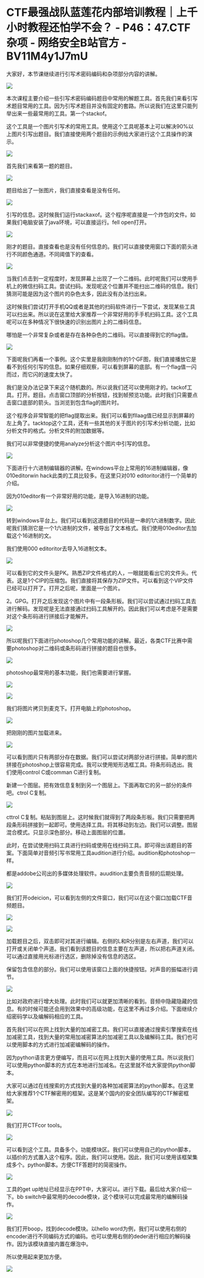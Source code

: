 # CTF最强战队蓝莲花内部培训教程｜上千小时教程还怕学不会？ - P46：47.CTF杂项 - 网络安全B站官方 - BV11M4y1J7mU

大家好，本节课继续进行引写术密码编码和杂项部分内容的讲解。

![](img/c7cf0633057e8c52c33afd52b37c208a_1.png)

本次课程主要介绍一些引写术密码编码题目中常用的解题工具。首先我们来看引写术题目常用的工具。因为引写术题目并没有固定的套路。所以说我们在这里只能列举出来一些最常用的工具。第一个stackof。

这个工具是一个图片引写术的常用工具。使用这个工具呢基本上可以解决90%以上图片引写出题目。我们直接使用两个题目的示例给大家进行这个工具操作的演示。



![](img/c7cf0633057e8c52c33afd52b37c208a_3.png)

首先我们来看第一题的题目。

![](img/c7cf0633057e8c52c33afd52b37c208a_5.png)

题目给出了一张图片，我们直接查看是没有任何。

![](img/c7cf0633057e8c52c33afd52b37c208a_7.png)

引写的信息。这时候我们运行stackaxof。这个程序呢直接是一个炸包的文件。如果我们电脑安装了java环境，可以直接运行。fell open打开。



![](img/c7cf0633057e8c52c33afd52b37c208a_9.png)

刚才的题目。直接查看也是没有任何信息的。我们可以直接使用窗口下面的箭头进行不同颜色通道。不同阈值下的查看。



![](img/c7cf0633057e8c52c33afd52b37c208a_11.png)

当我们点击到一定程度时，发现屏幕上出现了一个二维码。此时呢我们可以使用手机上的微信扫码工具。尝试扫码。发现呢这个位置并不能扫出二维码的信息。我们猜测可能是因为这个图片的杂色太多，因此没有办法扫出来。

这时候我们尝试打开手机QQ或者是其他的扫码软件进行一下尝试，发现某些工具可以扫出来。所以说在这里给大家推荐一个非常好用的手手机扫码工具。这个工具呢可以在多种情况下很快速的识别出图片上的二维码信息。

哪怕是一个非常复杂或者是存在各种杂色的二维码。可以直接得到它的flag值。

![](img/c7cf0633057e8c52c33afd52b37c208a_13.png)

下面呢我们再看一个事例。这个实里是我刚刚制作的1个GF图，我们直接播放它是看不到任何引写的信息。如果仔细观察，可以看到屏幕的底部。有一个flag值一闪而过，而它闪的速度太快了。

我们是没办法记录下来这个随机数的。所以说我们还可以使用刚才的。tackof工具。打开。题目。点击窗口顶部的分析按钮，找到帧预览功能。此时我们只需要点击窗口底部的箭头。当浏览到包含flag的图片时。

这个程序会非常智能的把flag提取出来。我们可以看到fllaag值已经显示到屏幕的左上角了。tacktop这个工具，还有一些其他的关于图片的引写术分析功能，比如分析文件的格式。分析文件的附加数据等。

我们可以非常便捷的使用analyze分析这个图片中引写的信息。

![](img/c7cf0633057e8c52c33afd52b37c208a_15.png)

下面进行十六进制编辑器的讲解。在windows平台上常用的16进制编辑器，像010editorwin hack此类的工具比较多。在这里只对010 editoritor进行一个简单的介绍。

因为010editor有一个非常好用的功能，是导入16进制的功能。

![](img/c7cf0633057e8c52c33afd52b37c208a_17.png)

转到windows平台上。我们可以看到这道题目的代码是一串的1六进制数字。因此呢我们猜测它是一个1六进制的文件，被导出了文本格式。我们使用010editor去加载这个16进制的文。

我们使用000 editoritor去导入16进制文本。

![](img/c7cf0633057e8c52c33afd52b37c208a_19.png)

可以看到它的文件头是PK。熟悉ZIP文件格式的人，一眼就能看出它的文件头。代表。这是1个CIP的压缩包。我们直接将其保存为ZIP文件。可以看到这个VIP文件已经可以打开了。打开之后呢，里面是一个图片。

2。GPG。打开之后发现这个图片中有一段条形板。我们可以尝试通过扫码工具去进行解码。发现呢是无法直接通过扫码工具解开的。因此我们可以考虑是不是需要对这个条形码进行拼接后才能解开。



![](img/c7cf0633057e8c52c33afd52b37c208a_21.png)

所以呢我们下面进行photoshop几个常用功能的讲解。最近，各类CTF比赛中需要photoshop对二维码或条形码进行拼接的题目也很多。



![](img/c7cf0633057e8c52c33afd52b37c208a_23.png)

photoshop最常用的基本功能，我们也需要进行掌握。

![](img/c7cf0633057e8c52c33afd52b37c208a_25.png)

![](img/c7cf0633057e8c52c33afd52b37c208a_26.png)

我们将图片拷贝到麦克下。打开电脑上的photoshop。

![](img/c7cf0633057e8c52c33afd52b37c208a_28.png)

把刚刚的图片加载进来。

![](img/c7cf0633057e8c52c33afd52b37c208a_30.png)

可以看到图片只有两部分存在数据。我们可以尝试对两部分进行拼接。简单的图片拼接在photoshop上很容易完成。我可以使用矩形选框工具。将条形码选出。我们使用control C或comman C进行复制。

新建一个图层。把有效信息复制到另一个图层上。下面再取它的另一部分的条件吧。ctrol C复制。

![](img/c7cf0633057e8c52c33afd52b37c208a_32.png)

cttrol C复制。粘贴到图层上。这时候我们就得到了两段条形板。我们只需要把两段条形码拼接到一起即可。使用选择工具。将其移动到左边。我们可以调整。图层混合模式。只显示深色部分。移动上面图层的位置。

此时，在尝试使用扫码工具进行扫码或使用在线扫码工具。即可得出该题目的答案。下面简单对音频引写书常用工具audition进行介绍。audition和photoshop一样。

都是addobe公司出的多媒体处理软件。auudition主要负责音频的后期处理。

![](img/c7cf0633057e8c52c33afd52b37c208a_34.png)

我们打开odeicion，可以看到左侧的文件窗口，我们可以在这个窗口加载CTF音频题目。

![](img/c7cf0633057e8c52c33afd52b37c208a_36.png)

![](img/c7cf0633057e8c52c33afd52b37c208a_37.png)

加载题目之后，双击即可对其进行编辑。右侧的L和R分别是左右声道，我们可以打开或关闭单个声道。我们看到该题目的信息主要在左声道，所以把右声道关闭。可以通过直接用光标进行选区，删除掉没有信息的选区。

保留包含信息的部分。我们可以使用该窗口上面的快捷按钮。对声音的振幅进行调节。

![](img/c7cf0633057e8c52c33afd52b37c208a_39.png)

比如对政府进行增大处理。此时我们可以就更加清晰的看到。音频中隐藏隐藏的信息。有的时候可能还会用到效果中的高级功能，在这里不再过多介绍。下面继续介绍密码学以及编解码相应的工具。

首先我们可以在网上找到大量的加减密工具。我们可以直接通过搜索引擎搜索在线加减密工具，找到大量的常用加减密算法的加减密工具以及编解码工具。我们也可以使用脚本的方式进行加减密编解码的操作。

因为python语言更方便编写，而且可以在网上找到大量的使用工具。所以说我们可以使用python脚本的方式在本地进行加减名。在这里就不给大家提供python脚本。

大家可以通过在线搜索的方式找到大量的各种加减密算法的python脚本。在这里给大家推荐1个CTF解密用的框架。这是某个国内的安全团队编写的CTF解密框架。



![](img/c7cf0633057e8c52c33afd52b37c208a_41.png)

我们打开CTFcor tools。

![](img/c7cf0633057e8c52c33afd52b37c208a_43.png)

可以看到这个工具。具备多个。功能模块区。我们可以使用自己的python脚本，以插价的方式置入这个程序。因此，我们可以使用。因此，我们可以使用该框架集成多个。python脚本。方便CTF答题时的简密操作。



![](img/c7cf0633057e8c52c33afd52b37c208a_45.png)

工具的get up地址已经显示在PPT中，大家可以。进行下载。最后给大家介绍一下。bb switch中最常用的decode模块，这个模块可以完成最常用的编解码操作。



![](img/c7cf0633057e8c52c33afd52b37c208a_47.png)

我们打开boop，找到decode模块。以hello word为例，我们可以使用右侧的encoder进行不同编码方式的编码。也可以使用右侧的deder进行相应的解码操作。因为该模块直接内置在爆泡中。

所以使用起来更加方便。

![](img/c7cf0633057e8c52c33afd52b37c208a_49.png)